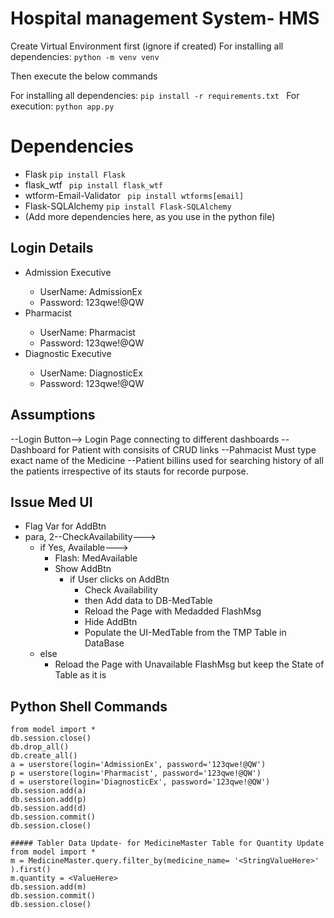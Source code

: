 # Hospital management System- HMS

Create Virtual Environment first (ignore if created)
	For installing all dependencies: ```python -m venv venv```
	
Then execute the below commands

For installing all dependencies: ```pip install -r requirements.txt ```
For execution: ```python app.py ```

# Dependencies
- Flask ```pip install Flask```
- flask_wtf ``` pip install flask_wtf```
- wtform-Email-Validator ``` pip install wtforms[email]```
- Flask-SQLAlchemy ``` pip install Flask-SQLAlchemy ```
- (Add more dependencies here, as you use in the python file)

## Login Details
  - <UserType> Admission Executive
  	- UserName: AdmissionEx
  	- Password: 123qwe!@QW
  - <UserType> Pharmacist
  	- UserName: Pharmacist
  	- Password: 123qwe!@QW
  - <UserType> Diagnostic Executive
  	- UserName: DiagnosticEx
  	- Password: 123qwe!@QW

## Assumptions
--Login Button--> Login Page connecting to different dashboards
--Dashboard for Patient with consisits of CRUD links
--Pahmacist Must type exact name of the Medicine
--Patient billins used for searching history of all the patients irrespective of its stauts for recorde purpose.

## Issue Med UI
- Flag Var for AddBtn
- para, 2--CheckAvailability--->
	- if Yes, Available--->
		- Flash: MedAvailable
		- Show AddBtn
			- if User clicks on AddBtn
				- Check Availability
				- then Add data to DB-MedTable
				- Reload the Page with Medadded FlashMsg
				- Hide AddBtn
				- Populate the UI-MedTable from the TMP Table in DataBase
	- else
		- Reload the Page with Unavailable FlashMsg but keep the State of Table as it is

## Python Shell Commands
```
from model import *
db.session.close()
db.drop_all()
db.create_all()
a = userstore(login='AdmissionEx', password='123qwe!@QW')
p = userstore(login='Pharmacist', password='123qwe!@QW')
d = userstore(login='DiagnosticEx', password='123qwe!@QW')
db.session.add(a)
db.session.add(p)
db.session.add(d)
db.session.commit()
db.session.close()

##### Tabler Data Update- for MedicineMaster Table for Quantity Update
from model import *
m = MedicineMaster.query.filter_by(medicine_name= '<StringValueHere>' ).first()
m.quantity = <ValueHere>
db.session.add(m)
db.session.commit()
db.session.close()
```